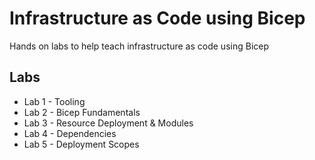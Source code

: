 # Infrastructure as Code using Bicep
Hands on labs to help teach infrastructure as code using Bicep

## Labs

* Lab 1 - Tooling
* Lab 2 - Bicep Fundamentals
* Lab 3 - Resource Deployment & Modules
* Lab 4 - Dependencies
* Lab 5 - Deployment Scopes